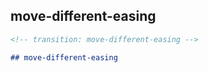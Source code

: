 <!-- transition: move-different-easing -->

## move-different-easing

```md
<!-- transition: move-different-easing -->

## move-different-easing
```

